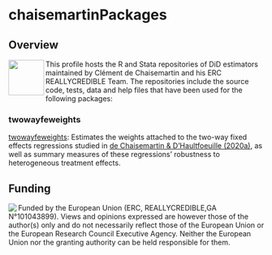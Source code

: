 # chaisemartinPackages
## Overview
<img align = "left" src='https://github.com/chaisemartinPackages/chaisemartinPackages/assets/125619230/4f291158-26c6-4e32-a2e4-d76e02a58249' width='70'/> 
This profile hosts the R and Stata repositories of DiD estimators maintained by Clément de Chaisemartin and his ERC REALLYCREDIBLE Team. The repositories include the source code, tests, data and help files that have been used for the following packages:

### twowayfeweights
[twowayfeweights](https://github.com/chaisemartinPackages/twowayfeweights.git): Estimates the weights attached to the two-way fixed effects regressions studied in [de Chaisemartin & D’Haultfoeuille (2020a)](https://www.aeaweb.org/articles?id=10.1257/aer.20181169), as well as summary measures of these regressions’ robustness to heterogeneous treatment effects.
  











## Funding
<img align = "left" src ='https://github.com/chaisemartinPackages/chaisemartinPackages/assets/125619230/099170e6-178a-43df-80fc-6233e7720d7d' /> Funded by the European Union (ERC, REALLYCREDIBLE,GA N°101043899). Views and opinions expressed are however those of the author(s) only and do not necessarily reflect those of the European Union or the European Research Council Executive Agency. Neither the European Union nor the granting authority can be held responsible for them.







